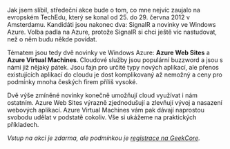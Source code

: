 <!-- dcterms:identifier = aspnetcz#393 -->
<!-- dcterms:title = Téma středeční akce: Azure VM a Web Sites, aneb konečně cloud pro nás ostatní -->
<!-- dcterms:abstract = Před časem jsem vás zval na tři akce, přičemž téma té prostřední bude určeno na základě toho, co se mi zalíbí na TechEdu a oznámeno dodatečně. Ten čas právě nastal: bude o Windows Azure pro nás ostatní, kteří jsme se dosud k cloudovému šílenství z různých důvodů nepřipojili. -->
<!-- np9:categoryId = 6 -->
<!-- x4w:category = Akce a události -->
<!-- np9:authorId = 1 -->
<!-- np9:authorEmail = michal.valasek@altairis.cz -->
<!-- dcterms:creator = Michal Altair Valášek -->
<!-- dcterms:created = 2012-07-01T02:30:45.46+02:00 -->
<!-- dcterms:date = 2012-07-01T02:20:00+02:00 -->
<!-- x4w:pictureWidth = 150 -->
<!-- x4w:pictureHeight = 150 -->
<!-- x4w:pictureUrl = /perex-pictures/20120701-tema-stredecni-akce-azure-vm-a-web-sites-aneb-konecne-cloud-pro-nas-ostatni.png -->

Jak jsem slíbil, středeční akce bude o tom, co mne nejvíc zaujalo na evropském TechEdu, který se konal od 25. do 29. června 2012 v Amsterdamu. Kandidáti jsou nakonec dva: SignalR a novinky ve Windows Azure. Volba padla na Azure, protože SignalR si chci ještě víc nastudovat, než o něm budu někde povídat.

Tématem jsou tedy dvě novinky ve Windows Azure: **Azure Web Sites** a **Azure Virtual Machines**. Cloudové služby jsou populární buzzword a jsou s námi již nějaký pátek. Jsou fajn pro určité typy nových aplikací, ale přenos existujících aplikací do cloudu je dost komplikovaný až nemožný a ceny pro podmínky mnoha českých firem příliš vysoké.

Dvě výše zmíněné novinky konečně umožňují cloud využívat i nám ostatním. Azure Web Sites výrazně zjednodušují a zlevňují vývoj a nasazení webových aplikací. Azure Virtual Machines vám pak dávají naprostou svobodu udělat v podstatě cokoliv. Vše si ukážeme na praktických příkladech.

*Vstup na akci je zdarma, ale podmínkou je [registrace na GeekCore](http://www.geekcore.cz/events/559).*